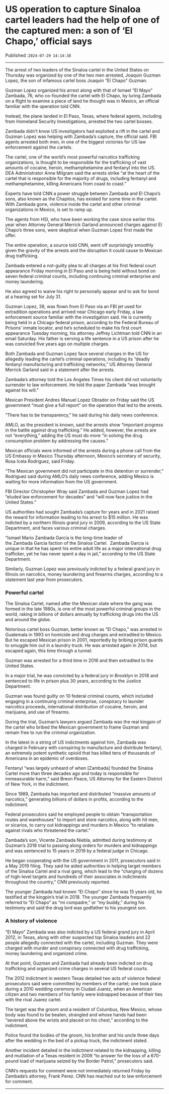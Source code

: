 # US operation to capture Sinaloa cartel leaders had the help of one of the captured men: a son of ‘El Chapo,’ official says

Published :`2024-07-29 14:14:38`

---

The arrest of two leaders of the Sinaloa cartel in the United States on Thursday was organized by one of the two men arrested, Joaquin Guzman Lopez, the son of infamous cartel boss Joaquin “El Chapo” Guzman.

Guzman Lopez organized his arrest along with that of Ismael “El Mayo” Zambada, 76, who co-founded the cartel with El Chapo, by luring Zambada on a flight to examine a piece of land he thought was in Mexico, an official familiar with the operation told CNN.

Instead, the plane landed in El Paso, Texas, where federal agents, including from Homeland Security Investigations, arrested the two cartel bosses.

Zambada didn’t know US investigators had exploited a rift in the cartel and Guzman Lopez was helping with Zambada’s capture, the official said. FBI agents arrested both men, in one of the biggest victories for US law enforcement against the cartels.

The cartel, one of the world’s most powerful narcotics trafficking organizations, is thought to be responsible for the trafficking of vast amounts of cocaine, heroin, methamphetamine and fentanyl into the US. DEA Administrator Anne Milgram said the arrests strike “at the heart of the cartel that is responsible for the majority of drugs, including fentanyl and methamphetamine, killing Americans from coast to coast.”

Experts have told CNN a power struggle between Zambada and El Chapo’s sons, also known as the Chapitos, has existed for some time in the cartel. With Zambada gone, violence inside the cartel and other criminal organizations in Mexico, is set to ramp up.

The agents from HSI, who have been working the case since earlier this year when Attorney General Merrick Garland announced charges against El Chapo’s three sons, were skeptical when Guzman Lopez first made the offer.

The entire operation, a source told CNN, went off surprisingly smoothly given the gravity of the arrests and the disruption it could cause to Mexican drug trafficking.

Zambada entered a not-guilty plea to all charges at his first federal court appearance Friday morning in El Paso and is being held without bond on seven federal criminal counts, including continuing criminal enterprise and money laundering.

He also agreed to waive his right to personally appear and to ask for bond at a hearing set for July 31.

Guzman Lopez, 38, was flown from El Paso via an FBI jet used for extradition operations and arrived near Chicago early Friday, a law enforcement source familiar with the investigation said. He is currently being held in a Chicago federal prison, according to the Federal Bureau of Prisons’ inmate locator, and he’s scheduled to make his first court appearance Tuesday morning, his attorney Jeffrey Lichtman told CNN in an email Saturday. His father is serving a life sentence in a US prison after he was convicted five years ago on multiple charges.

Both Zambada and Guzman Lopez face several charges in the US for allegedly leading the cartel’s criminal operations, including its “deadly fentanyl manufacturing and trafficking networks,” US Attorney General Merrick Garland said in a statement after the arrests.

Zambada’s attorney told the Los Angeles Times his client did not voluntarily surrender to law enforcement. He told the paper Zambada “was brought against his will.”

Mexican President Andres Manuel Lopez Obrador on Friday said the US government “must give a full report” on the operation that led to the arrests.

“There has to be transparency,” he said during his daily news conference.

AMLO, as the president is known, said the arrests show “important progress in the battle against drug trafficking.” He added, however, the arrests are not “everything,” adding the US must do more “in solving the drug consumption problem by addressing the causes.”

Mexican officials were informed of the arrests during a phone call from the US Embassy in Mexico Thursday afternoon, Mexico’s secretary of security, Rosa Icela Rodriguez, said Friday.

“The Mexican government did not participate in this detention or surrender,” Rodriguez said during AMLO’s daily news conference, adding Mexico is waiting for more information from the US government.

FBI Director Christopher Wray said Zambada and Guzman Lopez had “eluded law enforcement for decades” and “will now face justice in the United States.”

US authorities had sought Zambada’s capture for years and in 2021 raised the reward for information leading to his arrest to $15 million. He was indicted by a northern Illinois grand jury in 2009, according to the US State Department, and faces various criminal charges.

“Ismael Mario Zambada Garcia is the long-time leader of the Zambada Garcia faction of the Sinaloa Cartel.  Zambada Garcia is unique in that he has spent his entire adult life as a major international drug trafficker, yet he has never spent a day in jail,” according to the US State Department.

Similarly, Guzman Lopez was previously indicted by a federal grand jury in Illinois on narcotics, money laundering and firearms charges, according to a statement last year from prosecutors.

### Powerful cartel

The Sinaloa Cartel, named after the Mexican state where the gang was formed in the late 1980s, is one of the most powerful criminal groups in the world, raking in billions of dollars annually by trafficking drugs into the US and around the globe.

Notorious cartel boss Guzman, better known as “El Chapo,” was arrested in Guatemala in 1993 on homicide and drug charges and extradited to Mexico. But he escaped Mexican prison in 2001, reportedly by bribing prison guards to smuggle him out in a laundry truck. He was arrested again in 2014, but escaped again, this time through a tunnel.

Guzman was arrested for a third time in 2016 and then extradited to the United States.

In a major trial, he was convicted by a federal jury in Brooklyn in 2018 and sentenced to life in prison plus 30 years, according to the Justice Department.

Guzman was found guilty on 10 federal criminal counts, which included engaging in a continuing criminal enterprise, conspiracy to launder narcotics proceeds, international distribution of cocaine, heroin, and marijuana, and use of firearms.

During the trial, Guzman’s lawyers argued Zambada was the real kingpin of the cartel who bribed the Mexican government to frame Guzman and remain free to run the criminal organization.

In the latest in a string of US indictments against him, Zambada was charged in February with conspiring to manufacture and distribute fentanyl, an extremely potent synthetic opioid that has killed tens of thousands of Americans in an epidemic of overdoses.

Fentanyl “was largely unheard of when [Zambada] founded the Sinaloa Cartel more than three decades ago and today is responsible for immeasurable harm,” said Breon Peace, US Attorney for the Eastern District of New York, in the indictment.

Since 1989, Zambada has imported and distributed “massive amounts of narcotics,” generating billions of dollars in profits, according to the indictment.

Federal prosecutors said he employed people to obtain “transportation routes and warehouses” to import and store narcotics, along with hit men, or sicarios, to carry out kidnappings and murders in Mexico “to retaliate against rivals who threatened the cartel.”

Zambada’s son, Vicente Zambada Niebla, admitted during testimony at Guzman’s 2018 trial to passing along orders for murders and kidnappings and was sentenced to 15 years in 2019 by a federal judge in Chicago.

He began cooperating with the US government in 2011, prosecutors said in a May 2019 filing. They said he aided authorities in helping target members of the Sinaloa Cartel and a rival gang, which lead to the “charging of dozens of high-level targets and hundreds of their associates in indictments throughout the country,” CNN previously reported.

The younger Zambada had known “El Chapo” since he was 15 years old, he testified at the kingpin’s trial in 2018. The younger Zambada frequently referred to “El Chapo” as “mi compadre,” or “my buddy,” during his testimony and said the drug lord was godfather to his youngest son.

### A history of violence

“El Mayo” Zambada was also indicted by a US federal grand jury in April 2012, in Texas, along with other suspected top Sinaloa leaders and 22 people allegedly connected with the cartel, including Guzman. They were charged with murder and conspiracy connected with drug trafficking, money laundering and organized crime.

At that point, Guzman and Zambada had already been indicted on drug trafficking and organized crime charges in several US federal courts.

The 2012 indictment in western Texas detailed two acts of violence federal prosecutors said were committed by members of the cartel; one took place during a 2010 wedding ceremony in Ciudad Juarez, when an American citizen and two members of his family were kidnapped because of their ties with the rival Juarez cartel.

The target was the groom and a resident of Columbus, New Mexico, whose body was found to be beaten, strangled and whose hands had been “severed above the wrists and placed on his chest,” according to the indictment.

Police found the bodies of the groom, his brother and his uncle three days after the wedding in the bed of a pickup truck, the indictment stated.

Another incident detailed in the indictment related to the kidnapping, killing and mutilation of a Texas resident in 2009 “to answer for the loss of a 670-pound load of marijuana seized by the Border Patrol,” prosecutors said.

CNN’s requests for comment were not immediately returned Friday by Zambada’s attorney, Frank Perez. CNN has reached out to law enforcement for comment.

---

